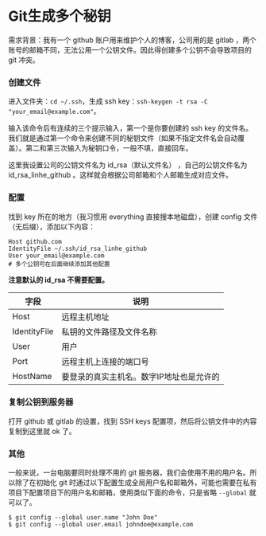 # Git生成多个秘钥

需求背景：我有一个 github 账户用来维护个人的博客，公司用的是 gitlab ，两个账号的邮箱不同，无法公用一个公钥文件。因此得创建多个公钥不会导致项目的 git 冲突。

### 创建文件

进入文件夹：`cd ~/.ssh`，生成 ssh key：`ssh-keygen -t rsa -C "your_email@example.com"`。

输入该命令后有连续的三个提示输入，第一个是你要创建的 ssh key 的文件名。我们就是通过第一个命令来创建不同的秘钥文件（如果不指定文件名会自动覆盖）。第二和第三次输入为秘钥口令，一般不填，直接回车。

这里我设置公司的公钥文件名为 id_rsa（默认文件名） ，自己的公钥文件名为 id_rsa_linhe_github 。这样就会根据公司邮箱和个人邮箱生成对应文件。

### 配置

找到 key 所在的地方（我习惯用 everything 直接搜本地磁盘），创建 config 文件（无后缀），添加以下内容：

```
Host github.com
IdentityFile ~/.ssh/id_rsa_linhe_github
User your_email@example.com
# 多个公钥可在后面继续添加其他配置
```

**注意默认的 id_rsa 不需要配置。**

| 字段 | 说明 |
| -- | -- |
| Host | 远程主机地址 |
| IdentityFile | 私钥的文件路径及文件名称 |
| User | 用户 |
| Port | 远程主机上连接的端口号 |
| HostName | 要登录的真实主机名。数字IP地址也是允许的 |


### 复制公钥到服务器

打开 github 或 gitlab 的设置，找到 SSH keys 配置项，然后将公钥文件中的内容复制到这里就 ok 了。

### 其他

一般来说，一台电脑要同时处理不用的 git 服务器，我们会使用不用的用户名。所以除了在初始化 git 时通过以下配置生成全局用户名和邮箱外，可能也需要在私有项目下配置项目下的用户名和邮箱，使用类似下面的命令，只是省略 `--global` 就可以了。

```
$ git config --global user.name "John Doe"
$ git config --global user.email johndoe@example.com
```
